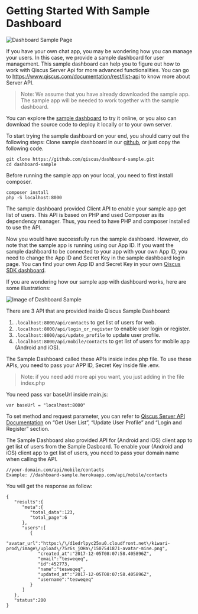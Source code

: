 # Getting Started With Sample Dashboard

![Dashboard Sample Page](https://github.com/qiscus/dashboard-sample/blob/master/img/1512532707-list+user.png)

If you have your own chat app, you may be wondering how you can manage your users. In this case, we provide a sample dashboard for user management. This sample dashboard can help you to figure out how to work with Qiscus Server Api for more advanced functionalities. You can go to https://www.qiscus.com/documentation/rest/list-api to know more about Server API.


> Note: We assume that you have already downloaded the sample app. The sample app will be needed to work together with the sample dashboard.


You can explore the [sample dashboard](http://dashboard-sample.herokuapp.com/login) to try it online, or you also can download the source code to deploy it locally or to your own server.

To start trying the sample dashboard on your end, you should carry out the following steps:
Clone sample dashboard in our [github](https://github.com/qiscus/dashboard-sample), or just copy the following code.
```
git clone https://github.com/qiscus/dashboard-sample.git
cd dashboard-sample
```
Before running the sample app on your local, you need to first install composer.
```
composer install
php -S localhost:8000
```

The sample dashboard provided Client API to enable your sample app get list of users. This API is based on PHP and used Composer as its dependency manager. Thus, you need to have PHP and composer installed to use the API.


Now you would have successfully run the sample dashboard. However, do note that the sample app is running using our App ID. If you want the sample dashboard to be connected to your app with your own App ID, you need to change the App ID and Secret Key in the sample dashboard login page. You can find your own App ID and Secret Key in your own [Qiscus SDK dashboard](https://www.qiscus.com/dashboard).

If you are wondering how our sample app with dashboard works, here are some illustrations:

![Image of Dashboard Sample](https://github.com/qiscus/dashboard-sample/blob/master/1511248325-How%2Bsample%2Bwork.png)

There are 3 API that are provided inside Qiscus Sample Dashboard:

1. ```.localhost:8000/api/contacts``` to get list of users for web.
2. ```.localhost:8000/api/login_or_register``` to enable user login or register.
3. ```.localhost:8000/api/update_profile``` to update user profile.
4.  ```.localhost:8000/api/mobile/contacts``` to get list of users for mobile app (Android and iOS).

The Sample Dashboard called these APIs inside index.php file. To use these APIs, you need to pass your APP ID, Secret Key inside file .env.
> Note: if you need add more api you want, you just adding in the file index.php

You need pass var baseUrl inside main.js:

```var baseUrl = "localhost:8000"```

To set method and request parameter, you can refer to [Qiscus Server API Documentation](https://www.qiscus.com/documentation/rest/list-api) on “Get User List”, “Update User Profile” and “Login and Register” section.

The Sample Dashboard also provided API for (Android and iOS) client app to get list of users from the Sample Dasboard.
To enable your (Android and iOS) client app to get list of users, you need to pass your domain name when calling the API.
```
//your-domain.com/api/mobile/contacts
Example: //dashboard-sample.herokuapp.com/api/mobile/contacts
```

You will get the response as follow:
```
{
   "results":{
      "meta":{
         "total_data":123,
         "total_page":6
      },
      "users":[
         {
            "avatar_url":"https:\/\/d1edrlpyc25xu0.cloudfront.net\/kiwari-prod\/image\/upload\/75r6s_jOHa\/1507541871-avatar-mine.png",
            "created_at":"2017-12-05T08:07:58.405896Z",
            "email":"tesweqeq",
            "id":452773,
            "name":"tesweqeq",
            "updated_at":"2017-12-05T08:07:58.405896Z",
            "username":"tesweqeq"
         }
      ]
   },
   "status":200
}
```
